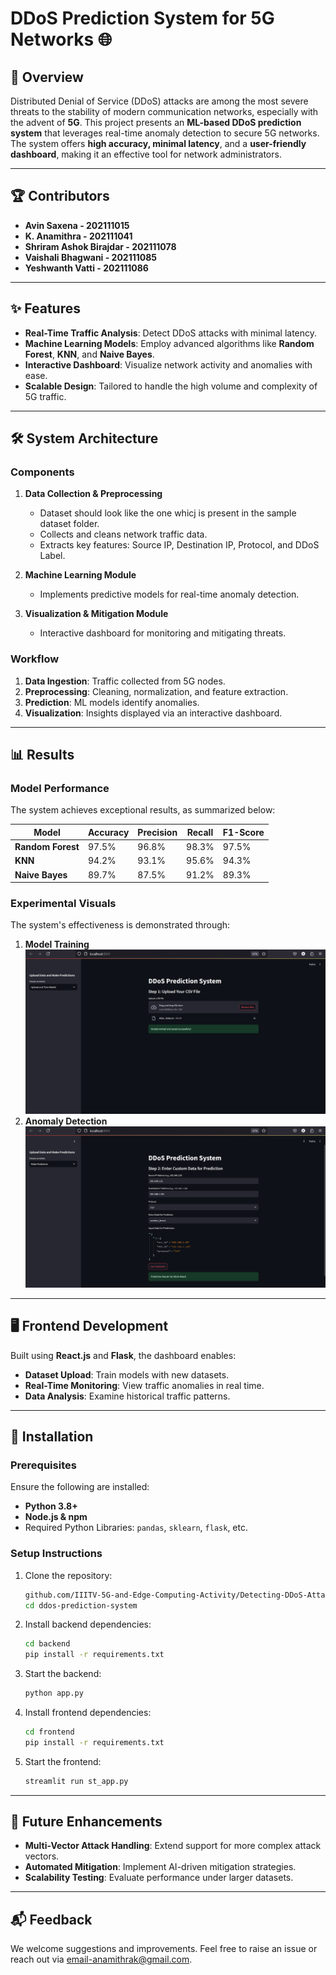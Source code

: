 
# DDoS Prediction System for 5G Networks 🌐

## 🚀 Overview  
Distributed Denial of Service (DDoS) attacks are among the most severe threats to the stability of modern communication networks, especially with the advent of **5G**. This project presents an **ML-based DDoS prediction system** that leverages real-time anomaly detection to secure 5G networks. The system offers **high accuracy, minimal latency**, and a **user-friendly dashboard**, making it an effective tool for network administrators.

---

## 🏆 Contributors   
- **Avin Saxena - 202111015**
- **K. Anamithra - 202111041** 
- **Shriram Ashok Birajdar - 202111078**  
- **Vaishali Bhagwani - 202111085**  
- **Yeshwanth Vatti - 202111086**

---

## ✨ Features  
- **Real-Time Traffic Analysis**: Detect DDoS attacks with minimal latency.  
- **Machine Learning Models**: Employ advanced algorithms like **Random Forest**, **KNN**, and **Naive Bayes**.  
- **Interactive Dashboard**: Visualize network activity and anomalies with ease.  
- **Scalable Design**: Tailored to handle the high volume and complexity of 5G traffic.

---

## 🛠 System Architecture  
### Components  
1. **Data Collection & Preprocessing**
   - Dataset should look like the one whicj is present in the sample dataset folder.
   - Collects and cleans network traffic data.  
   - Extracts key features: Source IP, Destination IP, Protocol, and DDoS Label.

3. **Machine Learning Module**  
   - Implements predictive models for real-time anomaly detection.

4. **Visualization & Mitigation Module**  
   - Interactive dashboard for monitoring and mitigating threats.

### Workflow  
1. **Data Ingestion**: Traffic collected from 5G nodes.  
2. **Preprocessing**: Cleaning, normalization, and feature extraction.  
3. **Prediction**: ML models identify anomalies.  
4. **Visualization**: Insights displayed via an interactive dashboard.

---

## 📊 Results  
### Model Performance  
The system achieves exceptional results, as summarized below:

| Model          | Accuracy | Precision | Recall | F1-Score |
|----------------|----------|-----------|--------|----------|
| **Random Forest** | 97.5%    | 96.8%     | 98.3%  | 97.5%    |
| **KNN**          | 94.2%    | 93.1%     | 95.6%  | 94.3%    |
| **Naive Bayes**   | 89.7%    | 87.5%     | 91.2%  | 89.3%    |

### Experimental Visuals  
The system's effectiveness is demonstrated through:  
1. **Model Training**  
   ![Model Training](Images/train.png)  
2. **Anomaly Detection**  
   ![Anomaly Detection](Images/predict.png)

---

## 🖥 Frontend Development  
Built using **React.js** and **Flask**, the dashboard enables:  
- **Dataset Upload**: Train models with new datasets.  
- **Real-Time Monitoring**: View traffic anomalies in real time.  
- **Data Analysis**: Examine historical traffic patterns.  

---

## 🔧 Installation  
### Prerequisites  
Ensure the following are installed:  
- **Python 3.8+**  
- **Node.js & npm**  
- Required Python Libraries: `pandas`, `sklearn`, `flask`, etc.  

### Setup Instructions  
1. Clone the repository:  
   ```bash
   github.com/IIITV-5G-and-Edge-Computing-Activity/Detecting-DDoS-Attacks.git
   cd ddos-prediction-system
   ```  
2. Install backend dependencies:  
   ```bash
   cd backend
   pip install -r requirements.txt
   ```  
3. Start the backend:  
   ```bash
   python app.py
   ```  
4. Install frontend dependencies:  
   ```bash
   cd frontend
   pip install -r requirements.txt
   ```  
5. Start the frontend:  
   ```bash
   streamlit run st_app.py
   ```

---

## 🔮 Future Enhancements  
- **Multi-Vector Attack Handling**: Extend support for more complex attack vectors.  
- **Automated Mitigation**: Implement AI-driven mitigation strategies.  
- **Scalability Testing**: Evaluate performance under larger datasets.

---






## 📬 Feedback  
We welcome suggestions and improvements. Feel free to raise an issue or reach out via email-anamithrak@gmail.com.  
